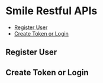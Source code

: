 # Smile Restful APIs
* [Register User](#registeruser)
* [Create Token or Login](#createtoken)

## Register User

## Create Token or Login
